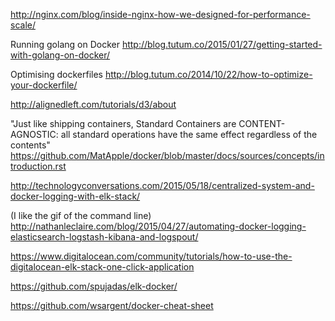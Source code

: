 http://nginx.com/blog/inside-nginx-how-we-designed-for-performance-scale/

Running golang on Docker
http://blog.tutum.co/2015/01/27/getting-started-with-golang-on-docker/

Optimising dockerfiles
http://blog.tutum.co/2014/10/22/how-to-optimize-your-dockerfile/

http://alignedleft.com/tutorials/d3/about

"Just like shipping containers, Standard Containers are CONTENT-AGNOSTIC: all standard operations have the same effect regardless of the contents"
https://github.com/MatApple/docker/blob/master/docs/sources/concepts/introduction.rst

http://technologyconversations.com/2015/05/18/centralized-system-and-docker-logging-with-elk-stack/

(I like the gif of the command line)
http://nathanleclaire.com/blog/2015/04/27/automating-docker-logging-elasticsearch-logstash-kibana-and-logspout/

https://www.digitalocean.com/community/tutorials/how-to-use-the-digitalocean-elk-stack-one-click-application

https://github.com/spujadas/elk-docker/

https://github.com/wsargent/docker-cheat-sheet